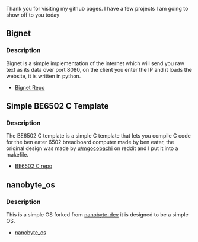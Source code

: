 Thank you for visiting my github pages. I have a few projects I am going to show off to you today

## Bignet
### Description
Bignet is a simple implementation of the internet which will send you raw text as its data over port 8080, on the client you enter the IP and it loads the website, it is written in python.
- [Bignet Repo](https://github.com/ThatOSDeveloper/BigNet)

## Simple BE6502 C Template
### Description
The BE6502 C template is a simple C template that lets you compile C code for the ben eater 6502 breadboard computer made by ben eater, the original design was made by [u/mgocobachi](https://www.reddit.com/user/mgocobachi/) on reddit and I put it into a makefile.
- [BE6502 C repo](https://github.com/ThatOSDeveloper/Simple-BE6502-C-Template)

## nanobyte_os
### Description
This is a simple OS forked from [nanobyte-dev](https://github.com/nanobyte-dev) it is designed to be a simple OS.
- [nanobyte_os](https://github.com/nanobyte-dev/nanobyte_os)
